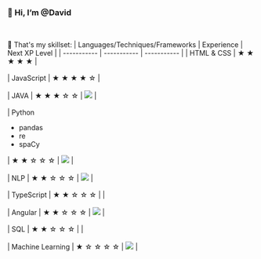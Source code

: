 ### 👋 Hi, I’m @David
<br>
  
🌲 That's my skillset:
| Languages/Techniques/Frameworks | Experience | Next XP Level |
| ----------- | ----------- | ----------- |
| HTML & CSS  | &starf; &starf; &starf; &starf; &starf; | <br><br> 
| JavaScript  | &starf; &starf; &starf; &starf; &star; | <br><br>
| JAVA        | &starf; &starf; &starf; &star; &star; | ![](https://geps.dev/progress/40) | <br><br> 
| Python <ul><li>pandas</li><li>re</li><li>spaCy</li></ul> | &starf; &starf; &star; &star; &star; | ![](https://geps.dev/progress/50) | <br><br>
| NLP         | &starf; &starf; &star; &star; &star; | ![](https://geps.dev/progress/80) | <br><br> 
| TypeScript  | &starf; &starf; &star; &star; &star; | | <br><br>
| Angular     | &starf; &starf; &star; &star; &star; | ![](https://geps.dev/progress/40) | <br><br> 
| SQL         | &starf; &starf; &star; &star; &star; | | <br><br>
| Machine Learning | &starf; &star; &star; &star; &star; | ![](https://geps.dev/progress/90) | <br><br>


<!---
DavidBistron/DavidBistron is a ✨ special ✨ repository because its `README.md` (this file) appears on your GitHub profile.
You can click the Preview link to take a look at your changes.
--->
